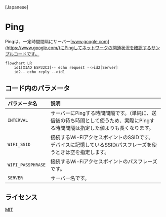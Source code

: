 [Japanese]

# Ping

Pingは、一定時間間隔にサーバー[www.google.com](https://www.google.com/)にPingしてネットワークの開通状況を確認するサンプルコードです。

```mermaid
flowchart LR
    id1[XIAO ESP32C3]-- echo request -->id2[Server]
    id2-- echo reply -->id1

```

## コード内のパラメータ

| パラメータ名 | 説明 |
| :--- | :--- |
| `INTERVAL` | サーバーにPingする時間間隔です。（単純に、送信後の待ち時間として使うため、実際にPingする時間間隔は指定した値よりも長くなります。 |
| `WIFI_SSID` | 接続するWi-FiアクセスポイントのSSIDです。デバイスに記憶しているSSID/パスフレーズを使うときは空を指定します。 |
| `WIFI_PASSPHRASE` | 接続するWi-Fiアクセスポイントのパスフレーズです。 |
| `SERVER` | サーバー名です。 |

## ライセンス

[MIT](LICENSE.txt)
